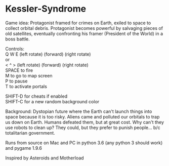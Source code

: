 # Kessler-Syndrome

Game idea:
Protagonist framed for crimes on Earth, exiled to space to collect orbital debris. 
Protagonist becomes powerful by salvaging pieces of old satellites, eventually confronting his framer (President of the World)
in a boss battle.

Controls:  
Q W E (left rotate) (forward) (right rotate)      
                    or  
< ^ > (left rotate) (forward) (right rotate)  
SPACE to fire  
M to go to map screen  
P to pause  
T to activate portals

SHIFT-D for cheats if enabled  
SHIFT-C for a new random background color

Background:
Dystopian future where the Earth can't launch things into space because it is too risky. 
Aliens came and polluted our orbitals to trap us down on Earth. Humans defeated them, but at great cost.
Why can't they use robots to clean up? They could, but they prefer to punish people... b/c totalitarian government.

Runs from source on Mac and PC in python 3.6 (any python 3 should work) and pygame 1.9.6

Inspired by Asteroids and Motherload
